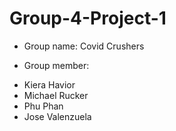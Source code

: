 # Group-4-Project-1
- Group name: Covid Crushers 

- Group member:
+ Kiera Havior 
+ Michael Rucker
+ Phu Phan
+ Jose Valenzuela
